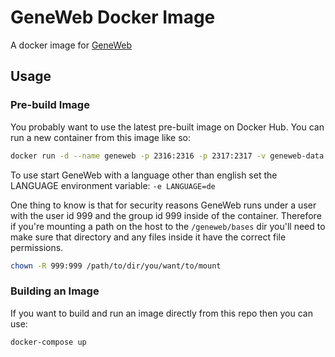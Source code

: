 # GeneWeb Docker Image
A docker image for [GeneWeb](https://github.com/geneweb/geneweb)

## Usage

### Pre-build Image
You probably want to use the latest pre-built image on Docker Hub. You can run a new container from this image like so:
```bash
docker run -d --name geneweb -p 2316:2316 -p 2317:2317 -v geneweb-data:/geneweb/bases callumgare/geneweb:latest
```

To use start GeneWeb with a language other than english set the LANGUAGE environment variable: `-e LANGUAGE=de`

One thing to know is that for security reasons GeneWeb runs under a user with the user id 999 and the group id 999 inside of the container. Therefore if you're mounting a path on the host to the `/geneweb/bases` dir you'll need to make sure that directory and any files inside it have the correct file permissions.
```bash
chown -R 999:999 /path/to/dir/you/want/to/mount
```

### Building an Image
If you want to build and run an image directly from this repo then you can use:
```
docker-compose up
```
